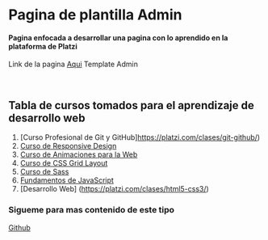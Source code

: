 <h1>
Pagina de plantilla Admin
</h1>
<h4 aling:"Center">Pagina enfocada a desarrollar una pagina con lo aprendido en la  plataforma de Platzi</h4>
<p>Link de la pagina <a href="https://alilorentz.github.io/Pagina-templateAdmin/" target="_blank">Aqui</a> Template Admin</p> 
</br>

## Tabla de cursos tomados para el aprendizaje de desarrollo web
1. [Curso Profesional de Git y GitHub]https://platzi.com/clases/git-github/)
2. [Curso de Responsive Design](https://platzi.com/clases/responsive-design/)
3. [Curso de Animaciones para la Web](https://platzi.com/clases/animaciones-web/)
4. [Curso de CSS Grid Layout](https://platzi.com/clases/css-grid-layout/)
5. [Curso de Sass](https://platzi.com/clases/sass/)
6. [Fundamentos de JavaScript](https://platzi.com/clases/fundamentos-javascript/)
7. [Desarrollo Web] (https://platzi.com/clases/html5-css3/)

### Sigueme para mas contenido de este tipo
[Github](https://github.com/AliLorentz)
